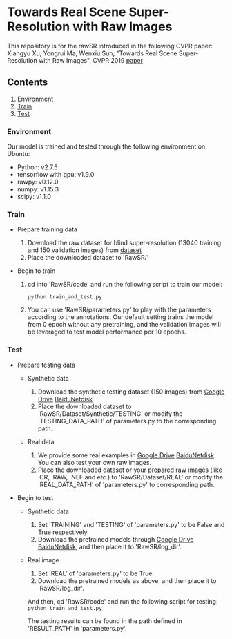 # Towards Real Scene Super-Resolution with Raw Images

This repository is for the rawSR introduced in the following CVPR paper:
Xiangyu Xu, Yongrui Ma, Wenxiu Sun, "Towards Real Scene Super-Resolution with Raw Images", CVPR 2019
[paper](https://arxiv.org/abs/1905.12156)

## Contents

1. [Environment](#1)
2. [Train](#2)
3. [Test](#3)


<h3 id="1">Environment</h3>
Our model is trained and tested through the following environment on Ubuntu:

- Python: v2.7.5 
- tensorflow with gpu: v1.9.0
- rawpy: v0.12.0
- numpy: v1.15.3
- scipy: v1.1.0


<h3 id="2">Train</h3>

* Prepare training data
    1. Download the raw dataset for blind super-resolution (13040 training and 150 validation images) from [dataset]( https://drive.google.com/file/d/1U0EvzwAB7Dq7bLeit595gNpEKU4ya0wl/view?usp=sharing)
    2. Place the downloaded dataset to 'RawSR/'

* Begin to train
    1. cd into 'RawSR/code' and run the following script to train our model:
        ```
        python train_and_test.py
       ```
	   
    2. You can use 'RawSR/parameters.py' to play with the parameters according to the annotations. Our default setting trains the model from 0 epoch without any pretraining, and the validation images will be leveraged to test model performance per 10 epochs. 

<h3 id="3">Test</h3>

* Prepare testing data
    * Synthetic data
        1. Download the synthetic testing dataset (150 images) from [Google Drive](https://drive.google.com/open?id=1hoXGO_4vWRmRFoMIiQ32KwN_12kgNn7j) [BaiduNetdisk](https://pan.baidu.com/s/1z972Ic5X3zmMdwkMeOwA2w)
        2. Place the downloaded dataset to 'RawSR/Dataset/Synthetic/TESTING' or modify the 'TESTING_DATA_PATH' of parameters.py  to the corresponding path.
    
    * Real data
        1. We provide some real examples in [Google Drive](https://drive.google.com/open?id=1aoS_5aWVOo9IRT25MwrSiWU4uOVkysl6) [BaiduNetdisk](https://pan.baidu.com/s/1exZYhv6_l9REEL_syLxr0w). You can also test your own raw images.
        2. Place the downloaded dataset or your prepared raw images (like .CR, .RAW, .NEF and etc.) to 'RawSR/Dataset/REAL' or modify the 'REAL_DATA_PATH' of 'parameters.py' to corresponding path.
    
* Begin to test
    * Synthetic data
        1. Set 'TRAINING' and 'TESTING' of 'parameters.py' to be False and True respectively.
        2. Download the pretrained models through [Google Drive](https://drive.google.com/open?id=14f5Oif-LVW-WvNeuKRK2kn3GH5JW5OtW) [BaiduNetdisk](https://pan.baidu.com/s/1vXVGVx4zgD5NiroHUpv-Mg), and then place it to 'RawSR/log_dir'.
    
    * Real image
        1. Set 'REAL' of 'parameters.py' to be True.
        2. Download the pretrained models as above, and then place it to 'RawSR/log_dir'.
    
        And then, cd 'RawSR/code' and run the following script for testing:
            ```
            python train_and_test.py
            ```
        
        The testing results can be found in the path defined in 'RESULT_PATH' in 'parameters.py'.



